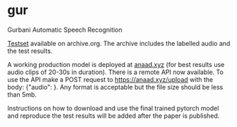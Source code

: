 # gur
Gurbani Automatic Speech Recognition

[Testset](https://archive.org/details/test.tar_202112) available on archive.org. The archive includes the labelled audio and the test results.

A working production model is deployed at [anaad.xyz](https://anaad.xyz) (for best results use audio clips of 20-30s in duration). There is a remote API now available. To use the API make a POST request to https://anaad.xyz/upload with the body: {"audio": <audiodata>}. Any format is acceptable but the file size should be less than 5mb. 

Instructions on how to download and use the final trained pytorch model and reproduce the test results will be added after the paper is published. 
